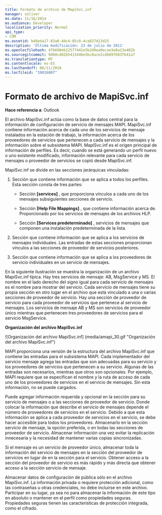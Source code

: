 ```yaml
---
title: Formato de archivo de MapiSvc.inf
manager: soliver
ms.date: 11/16/2014
ms.audience: Developer
localization_priority: Normal
api_type:
- COM
ms.assetid: b48eda17-83a8-4dc4-85c8-4ca827d13d25
description: 'Última modificación: 23 de julio de 2011'
ms.openlocfilehash: 47b698eb12577442e5b2d9ea9ecae3e8a13e402b
ms.sourcegitcommit: 9d60cd82b5413446e5bc8ace2cd689f683fb41a7
ms.translationtype: MT
ms.contentlocale: es-ES
ms.lasthandoff: 06/11/2018
ms.locfileid: "19816807"
---
```

# <a name="file-format-of-mapisvcinf"></a>Formato de archivo de MapiSvc.inf

**Hace referencia a**: Outlook 
  
El archivo MapiSvc.inf actúa como la base de datos central para la información de configuración de servicio de mensajes MAPI. MapiSvc.inf contiene información acerca de cada uno de los servicios de mensaje instalados en la estación de trabajo, la información acerca de los proveedores de servicios que pertenecen a cada servicio de mensajes y la información sobre el subsistema MAPI. MapiSvc.inf es el origen principal de información de perfiles. Es decir, cuando se está generando un perfil nuevo o uno existente modificado, información relevante para cada servicio de mensajes o proveedor de servicios se copió desde MapiSvc.inf. 
  
MapiSvc.inf se divide en las secciones jerárquicas vinculadas:
  
1. Sección que contiene información que se aplica a todos los perfiles. Esta sección consta de tres partes:
    
   - Sección **[services]** , que proporciona vínculos a cada uno de los mensajes subsiguientes secciones de servicio. 
    
   - Sección **[Help File Mappings]** , que contiene información acerca de. Proporcionado por los servicios de mensajes de los archivos HLP. 
    
   - Sección **[Services predeterminado]** , servicios de mensajes que componen una instalación predeterminada de la lista. 
    
2. Sección que contiene información que se aplica a los servicios de mensajes individuales. Las entradas de estas secciones proporcionan vínculos a las secciones de proveedor de servicios posteriores.
    
3. Sección que contiene información que se aplica a los proveedores de servicio individuales en un servicio de mensajes.
    
En la siguiente ilustración se muestra la organización de un archivo MapiSvc.inf típica. Hay tres servicios de mensaje: AB, MsgService y MS. El nombre en el lado derecho del signo igual para cada servicio de mensajes es el nombre para mostrar del servicio. Cada servicio de mensajes tiene su propia sección en otro lugar en el archivo que está vinculado a una o varias secciones de proveedor de servicio. Hay una sección de proveedor de servicio para cada proveedor de servicios que pertenece al servicio de mensajes. Los servicios de mensaje AB y MS son servicios de proveedor único mientras que pertenecen tres proveedores de servicios para el servicio MsgService.
  
**Organización del archivo MapiSvc.inf**
  
![Organización del archivo MapiSvc.inf] (media/amapi_30.gif "Organización del archivo MapiSvc.inf")
  
MAPI proporciona una versión de la estructura del archivo MapiSvc.inf que contiene las entradas para el subsistema MAPI. Cada implementador del servicio mensaje agrega las entradas que son adecuadas para su servicio y los proveedores de servicios que pertenecen a su servicio. Algunas de las entradas son necesarios, mientras que otros son opcionales. Por ejemplo, MAPI requiere que se especifican el nombre y la ruta de acceso de cada uno de los proveedores de servicios en el servicio de mensajes. Sin esta información, no se puede cargados.
  
Puede agregar información requerida y opcional en la sección para su servicio de mensajes o a las secciones de proveedor de servicio. Donde colocar la información que describe el servicio de mensajes depende el número de proveedores de servicios en el servicio. Debido a que esta información se aplica a cada proveedor de servicios en el servicio, se debe hacer accesible para todos los proveedores. Almacenarlo en la sección servicio de mensaje, la opción preferida, o en todas las secciones de proveedor de servicio. Almacenar información una vez evitar la replicación innecesaria y la necesidad de mantener varias copias sincronizadas.
  
Si el mensaje es un servicio de proveedor único, almacenar toda la información del servicio de mensajes en la sección del proveedor de servicios en lugar de en la sección para el servicio. Obtener acceso a la sección del proveedor de servicio es más rápido y más directa que obtener acceso a la sección servicio de mensaje. 
  
Almacenar datos de configuración de pública sólo en el archivo MapiSvc.inf. La información privada o requiere protección adicional, como las contraseñas u otras credenciales, no debe incluirse en este archivo. Participar en su lugar, ya sea no para almacenar la información de este tipo en absoluto o mantener en el perfil como propiedades seguras. Propiedades seguras tienen las características de protección integrada, como el cifrado.
  

